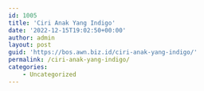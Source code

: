 ```yaml
---
id: 1005
title: 'Ciri Anak Yang Indigo'
date: '2022-12-15T19:02:50+00:00'
author: admin
layout: post
guid: 'https://bos.awn.biz.id/ciri-anak-yang-indigo/'
permalink: /ciri-anak-yang-indigo/
categories:
    - Uncategorized
---
```


